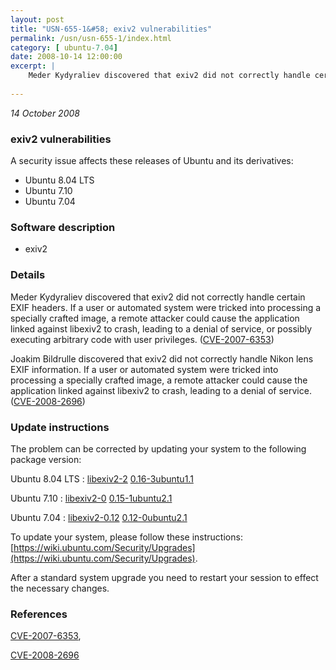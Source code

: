 ```yaml
---
layout: post
title: "USN-655-1&#58; exiv2 vulnerabilities"
permalink: /usn/usn-655-1/index.html
category: [ ubuntu-7.04]
date: 2008-10-14 12:00:00
excerpt: |
    Meder Kydyraliev discovered that exiv2 did not correctly handle certain EXIF headers. If a user or automated system were tricked into processing a specially crafted image, a remote attacker could cause the application linked against libexiv2 to crash, leading to a denial of service, or possibly executing arbitrary code with user privileges. ([CVE-2007-6353](http://people.ubuntu.com/~ubuntu-security/cve/CVE-2007-6353))
    
--- 
```

 
 

*14 October 2008*

### exiv2 vulnerabilities

A security issue affects these releases of Ubuntu and its derivatives:

* Ubuntu 8.04 LTS
* Ubuntu 7.10
* Ubuntu 7.04

### Software description

* exiv2 

### Details

Meder Kydyraliev discovered that exiv2 did not correctly handle certain EXIF headers. If a user or automated system were tricked into processing a specially crafted image, a remote attacker could cause the application linked against libexiv2 to crash, leading to a denial of service, or possibly executing arbitrary code with user privileges. ([CVE-2007-6353](http://people.ubuntu.com/~ubuntu-security/cve/CVE-2007-6353))

Joakim Bildrulle discovered that exiv2 did not correctly handle Nikon lens EXIF information. If a user or automated system were tricked into processing a specially crafted image, a remote attacker could cause the application linked against libexiv2 to crash, leading to a denial of service. ([CVE-2008-2696](http://people.ubuntu.com/~ubuntu-security/cve/CVE-2008-2696)) 

### Update instructions

The problem can be corrected by updating your system to the following package version:

Ubuntu 8.04 LTS
 : [libexiv2-2](https://launchpad.net/ubuntu/+source/exiv2) <span> [0.16-3ubuntu1.1](https://launchpad.net/ubuntu/+source/exiv2/0.16-3ubuntu1.1) </span> 

Ubuntu 7.10
 : [libexiv2-0](https://launchpad.net/ubuntu/+source/exiv2) <span> [0.15-1ubuntu2.1](https://launchpad.net/ubuntu/+source/exiv2/0.15-1ubuntu2.1) </span> 

Ubuntu 7.04
 : [libexiv2-0.12](https://launchpad.net/ubuntu/+source/exiv2) <span> [0.12-0ubuntu2.1](https://launchpad.net/ubuntu/+source/exiv2/0.12-0ubuntu2.1) </span> 

To update your system, please follow these instructions: [https://wiki.ubuntu.com/Security/Upgrades](https://wiki.ubuntu.com/Security/Upgrades).

After a standard system upgrade you need to restart your session to effect the necessary changes. 

### References

 
 [CVE-2007-6353](http://people.ubuntu.com/~ubuntu-security/cve/CVE-2007-6353), 

 [CVE-2008-2696](http://people.ubuntu.com/~ubuntu-security/cve/CVE-2008-2696)
 

